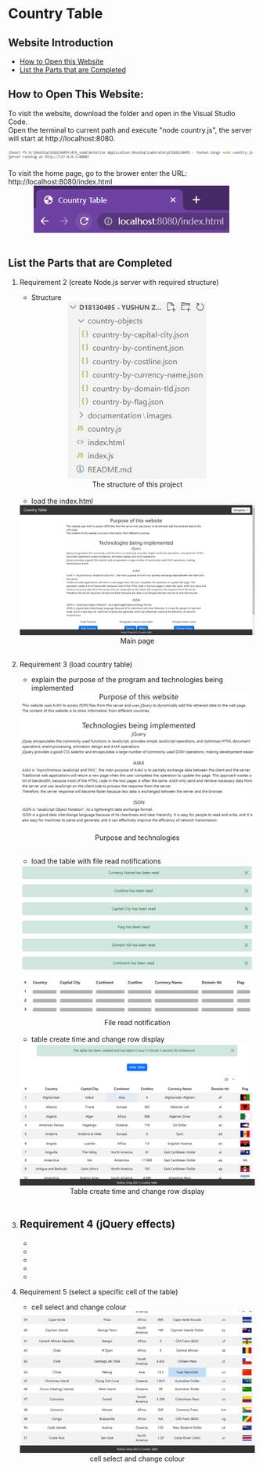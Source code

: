 # Country Table

## Website Introduction
- [How to Open this Website](#how-to-open-this-website)
- [List the Parts that are Completed](#list-the-parts-that-are-completed)

## How to Open This Website:
To visit the website, download the folder and open in the Visual Studio Code.
<br>
Open the terminal to current path and execute "node country.js", the server will start at http://localhost:8080.
<div style="text-align: center;"><img src="documentation/images/1-1.png"></div>
<br>
To visit the home page, go to the brower enter the URL: http://localhost:8080/index.html
<div style="text-align: center;"><img src="documentation/images/1-2.png"></div><br>

## List the Parts that are Completed
1. Requirement 2 (create Node.js server with required structure)
    - Structure<br>
    <div style="text-align: center;"><img src="documentation/images/2-1.png"></div>
    <center>The structure of this project</center><br>

    - load the index.html<br>
    <div style="text-align: center;"><img src="documentation/images/2-2.png"></div>
    <center>Main page</center><br>

2. Requirement 3 (load country table)
    - explain the purpose of the program and technologies being implemented<br>
    <div style="text-align: center;"><img src="documentation/images/3-1.png"></div>
    <p align=center>Purpose and technologies</p><br>

    - load the table with file read notifications<br>
    <div style="text-align: center;"><img src="documentation/images/3-2.png"></div>
    <center>File read notification</center><br>

    - table create time and change row display<br>
    <div align=center"><img src="documentation/images/3-3.png"></div>
    <center>Table create time and change row display</center><br>

3. Requirement 4 (jQuery effects)
    -
    -
    -
    -
    -
    -

4. Requirement 5 (select a specific cell of the table)
    - cell select and change colour<br>
    <div style="text-align: center;"><img src="documentation/images/5-1.png"></div>
    <center>cell select and change colour</center><br>
